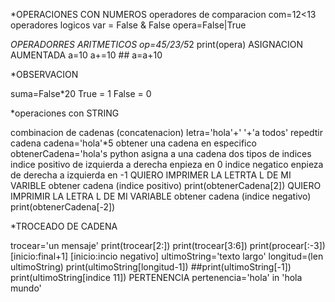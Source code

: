 *OPERACIONES CON NUMEROS
operadores de comparacion
com=12<13
operadores logicos
var = False & False 
opera=False|True

*OPERADORRES ARITMETICOS
op=45/23/5*2
print(opera)
ASIGNACION AUMENTADA
a=10
a+=10 ## a=a+10

*OBSERVACION

suma=False*20
True = 1
False = 0

*operaciones con STRING

combinacion de cadenas (concatenacion)
letra='hola'+' '+'a todos'
repedtir cadena
cadena='hola'*5
obtener una cadena en especifico
obtenerCadena='hola's
python asigna a una cadena dos tipos de indices 
indice positivo de izquierda a derecha enpieza en 0
indice negatico enpieza de derecha a izquierda en -1
QUIERO IMPRIMER LA LETRTA L DE MI VARIBLE obtener cadena (indice positivo)
print(obtenerCadena[2])
QUIERO IMPRIMIR LA LETRA L DE MI VARIABLE obtener cadena (indice negativo) 
print(obtenerCadena[-2]) 

*TROCEADO DE CADENA

trocear='un mensaje'
print(trocear[2:])
print(trocear[3:6])
print(procear[:-3])
[inicio:final+1]
[inicio:incio negativo]
ultimoString='texto largo'
longitud=(len ultimoString)
print(ultimoString[longitud-1]) ##print(ultimoString[-1])
print(ultimoString[indice 11])
PERTENENCIA
pertenencia='hola' in 'hola mundo'
